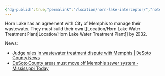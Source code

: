 ```yaml
---
{"dg-publish":true,"permalink":"/location/horn-lake-interceptor/","noteIcon":"","created":"2025-01-24T15:25:07.795-06:00"}
---
```


Horn Lake has an agreement with City of Memphis to  manage their wastewater. They must build their own [[Location/Horn Lake Water Treatment Plant\|Location/Horn Lake Water Treatment Plant]] by 2032.

News:
- [Judge rules in wastewater treatment dispute with Memphis | DeSoto County News](https://desotocountynews.com/desoto-county-news/judge-rules-in-wastewater-treatment-dispute-with-memphis/)
- [DeSoto County areas must move off Memphis sewer system - Mississippi Today](https://mississippitoday.org/2023/09/26/judge-gives-desoto-county-areas-eight-years-to-move-off-of-memphis-sewer-system/)
